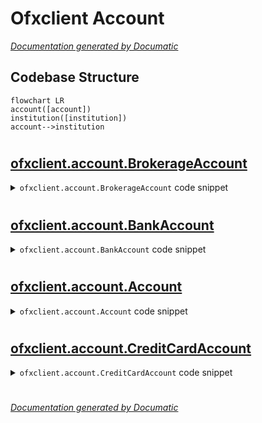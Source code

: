 # Ofxclient Account

[_Documentation generated by Documatic_](https://www.documatic.com)

<!---Documatic-section-Codebase Structure-start--->
## Codebase Structure

<!---Documatic-block-system_architecture-start--->
```mermaid
flowchart LR
account([account])
institution([institution])
account-->institution
```
<!---Documatic-block-system_architecture-end--->

# #
<!---Documatic-section-Codebase Structure-end--->

<!---Documatic-section-ofxclient.account.BrokerageAccount-start--->
## [ofxclient.account.BrokerageAccount](5-ofxclient_account.md#ofxclient.account.BrokerageAccount)

<!---Documatic-section-BrokerageAccount-start--->
<!---Documatic-block-ofxclient.account.BrokerageAccount-start--->
<details>
	<summary><code>ofxclient.account.BrokerageAccount</code> code snippet</summary>

```python
class BrokerageAccount(Account):

    def __init__(self, broker_id, **kwargs):
        super(BrokerageAccount, self).__init__(**kwargs)
        self.broker_id = broker_id

    def _download_query(self, as_of):
        """Formulate the specific query needed for download

        Not intended to be called by developers directly.

        :param as_of: Date in 'YYYYMMDD' format
        :type as_of: string
        """
        c = self.institution.client()
        q = c.brokerage_account_query(number=self.number, date=as_of, broker_id=self.broker_id)
        return q
```
</details>
<!---Documatic-block-ofxclient.account.BrokerageAccount-end--->
<!---Documatic-section-BrokerageAccount-end--->

# #
<!---Documatic-section-ofxclient.account.BrokerageAccount-end--->

<!---Documatic-section-ofxclient.account.BankAccount-start--->
## [ofxclient.account.BankAccount](5-ofxclient_account.md#ofxclient.account.BankAccount)

<!---Documatic-section-BankAccount-start--->
<!---Documatic-block-ofxclient.account.BankAccount-start--->
<details>
	<summary><code>ofxclient.account.BankAccount</code> code snippet</summary>

```python
class BankAccount(Account):

    def __init__(self, routing_number, account_type, **kwargs):
        super(BankAccount, self).__init__(**kwargs)
        self.routing_number = routing_number
        self.account_type = account_type

    def _download_query(self, as_of):
        """Formulate the specific query needed for download

        Not intended to be called by developers directly.

        :param as_of: Date in 'YYYYMMDD' format
        :type as_of: string
        """
        c = self.institution.client()
        q = c.bank_account_query(number=self.number, date=as_of, account_type=self.account_type, bank_id=self.routing_number)
        return q
```
</details>
<!---Documatic-block-ofxclient.account.BankAccount-end--->
<!---Documatic-section-BankAccount-end--->

# #
<!---Documatic-section-ofxclient.account.BankAccount-end--->

<!---Documatic-section-ofxclient.account.Account-start--->
## [ofxclient.account.Account](5-ofxclient_account.md#ofxclient.account.Account)

<!---Documatic-section-Account-start--->
<!---Documatic-block-ofxclient.account.Account-start--->
<details>
	<summary><code>ofxclient.account.Account</code> code snippet</summary>

```python
class Account(object):

    def __init__(self, number, institution, description=None):
        self.institution = institution
        self.number = number
        self.description = description or self._default_description()

    def local_id(self):
        """Locally generated unique account identifier.

        :rtype: string
        """
        return hashlib.sha256(('%s%s' % (self.institution.local_id(), self.number)).encode()).hexdigest()

    def number_masked(self):
        """Masked version of the account number for privacy.

        :rtype: string
        """
        return '***%s' % self.number[-4:]

    def long_description(self):
        """Long description of the account (includes institution description).

        :rtype: string
        """
        return '%s: %s' % (self.institution.description, self.description)

    def _default_description(self):
        return self.number_masked()

    def download(self, days=60):
        """Downloaded OFX response for the given time range

        :param days: Number of days to look back at
        :type days: integer
        :rtype: :py:class:`StringIO`

        """
        days_ago = datetime.datetime.now() - datetime.timedelta(days=days)
        as_of = time.strftime('%Y%m%d', days_ago.timetuple())
        query = self._download_query(as_of=as_of)
        response = self.institution.client().post(query)
        return StringIO(response)

    def download_parsed(self, days=60):
        """Downloaded OFX response parsed by :py:meth:`OfxParser.parse`

        :param days: Number of days to look back at
        :type days: integer
        :rtype: :py:class:`ofxparser.Ofx`
        """
        if IS_PYTHON_2:
            return OfxParser.parse(self.download(days=days))
        else:
            return OfxParser.parse(BytesIO(self.download(days=days).read().encode()))

    def statement(self, days=60):
        """Download the :py:class:`ofxparse.Statement` given the time range

        :param days: Number of days to look back at
        :type days: integer
        :rtype: :py:class:`ofxparser.Statement`
        """
        parsed = self.download_parsed(days=days)
        return parsed.account.statement

    def transactions(self, days=60):
        """Download a a list of :py:class:`ofxparse.Transaction` objects

        :param days: Number of days to look back at
        :type days: integer
        :rtype: list of :py:class:`ofxparser.Transaction` objects
        """
        return self.statement(days=days).transactions

    def serialize(self):
        """Serialize predictably for use in configuration storage.

        Output look like this::

          {
            'local_id':       'string',
            'number':         'account num',
            'description':    'descr',
            'broker_id':      'may be missing - type dependent',
            'routing_number': 'may be missing - type dependent,
            'account_type':   'may be missing - type dependent,
            'institution': {
                # ... see :py:meth:`ofxclient.Institution.serialize`
            }
          }

        :rtype: nested dictionary
        """
        data = {'local_id': self.local_id(), 'institution': self.institution.serialize(), 'number': self.number, 'description': self.description}
        if hasattr(self, 'broker_id'):
            data['broker_id'] = self.broker_id
        elif hasattr(self, 'routing_number'):
            data['routing_number'] = self.routing_number
            data['account_type'] = self.account_type
        return data

    @staticmethod
    def deserialize(raw):
        """Instantiate :py:class:`ofxclient.Account` subclass from dictionary

        :param raw: serilized Account
        :param type: dict as  given by :py:meth:`~ofxclient.Account.serialize`
        :rtype: subclass of :py:class:`ofxclient.Account`
        """
        from ofxclient.institution import Institution
        institution = Institution.deserialize(raw['institution'])
        del raw['institution']
        del raw['local_id']
        if 'broker_id' in raw:
            a = BrokerageAccount(institution=institution, **raw)
        elif 'routing_number' in raw:
            a = BankAccount(institution=institution, **raw)
        else:
            a = CreditCardAccount(institution=institution, **raw)
        return a

    @staticmethod
    def from_ofxparse(data, institution):
        """Instantiate :py:class:`ofxclient.Account` subclass from ofxparse
        module

        :param data: an ofxparse account
        :type data: An :py:class:`ofxparse.Account` object
        :param institution: The parent institution of the account
        :type institution: :py:class:`ofxclient.Institution` object
        """
        description = data.desc if hasattr(data, 'desc') else None
        if data.type == AccountType.Bank:
            return BankAccount(institution=institution, number=data.account_id, routing_number=data.routing_number, account_type=data.account_type, description=description)
        elif data.type == AccountType.CreditCard:
            return CreditCardAccount(institution=institution, number=data.account_id, description=description)
        elif data.type == AccountType.Investment:
            return BrokerageAccount(institution=institution, number=data.account_id, broker_id=data.brokerid, description=description)
        raise ValueError('unknown account type: %s' % data.type)
```
</details>
<!---Documatic-block-ofxclient.account.Account-end--->
<!---Documatic-section-Account-end--->

# #
<!---Documatic-section-ofxclient.account.Account-end--->

<!---Documatic-section-ofxclient.account.CreditCardAccount-start--->
## [ofxclient.account.CreditCardAccount](5-ofxclient_account.md#ofxclient.account.CreditCardAccount)

<!---Documatic-section-CreditCardAccount-start--->
<!---Documatic-block-ofxclient.account.CreditCardAccount-start--->
<details>
	<summary><code>ofxclient.account.CreditCardAccount</code> code snippet</summary>

```python
class CreditCardAccount(Account):

    def __init__(self, **kwargs):
        super(CreditCardAccount, self).__init__(**kwargs)

    def _download_query(self, as_of):
        """Formulate the specific query needed for download

        Not intended to be called by developers directly.

        :param as_of: Date in 'YYYYMMDD' format
        :type as_of: string
        """
        c = self.institution.client()
        q = c.credit_card_account_query(number=self.number, date=as_of)
        return q
```
</details>
<!---Documatic-block-ofxclient.account.CreditCardAccount-end--->
<!---Documatic-section-CreditCardAccount-end--->

# #
<!---Documatic-section-ofxclient.account.CreditCardAccount-end--->

[_Documentation generated by Documatic_](https://www.documatic.com)